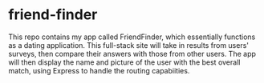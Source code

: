 # friend-finder
 This repo contains my app called FriendFinder, which essentially functions as a dating application. This full-stack site will take in results from users' surveys, then compare their answers with those from other users. The app will then display the name and picture of the user with the best overall match, using Express to handle the routing capabiities. 
